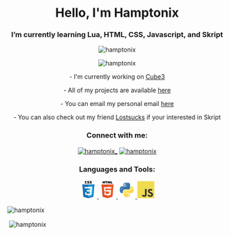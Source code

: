 <h1 align="center">Hello, I'm Hamptonix</h1>
<h3 align="center">I’m currently learning Lua, HTML, CSS, Javascript, and Skript</h3>

<p align="center"> <img src="https://komarev.com/ghpvc/?username=hamptonix&label=Profile%20views&color=0e75b6&style=flat" alt="hamptonix" /> </p>
<p align="center"> <img src="https://img.shields.io/github/followers/hamptonix" alt="hamptonix" /> </p>


<p align="center">- I'm currently working on <a href="https://cube2.carrd.co/">Cube3</a></p>

<p align="center">- All of my projects are available <a href="https://github.com/Hamptonix?tab=repositories">here</a></p>

<p align="center">- You can email my personal email <a href="https://mail.google.com/mail/u/?authuser=cheezit3418@gmail.com">here</a></p>

<p align="center">- You can also check out my friend <a href="https://github.com/lostsucks">Lostsucks</a> if your interested in Skript </p>

<h3 align="center">Connect with me:</h3>
<p align="center">
<a href="https://instagram.com/hamptonix_" target="blank"><img align="center" src="https://raw.githubusercontent.com/rahuldkjain/github-profile-readme-generator/master/src/images/icons/Social/instagram.svg" alt="hamptonix_" height="30" width="40" /></a>
<a href="https://www.youtube.com/c/hamptonix" target="blank"><img align="center" src="https://raw.githubusercontent.com/rahuldkjain/github-profile-readme-generator/master/src/images/icons/Social/youtube.svg" alt="hamptonix" height="30" width="40" /></a>
</p>

<h3 align="center">Languages and Tools:</h3>
<p align="center"> <a href="https://www.w3schools.com/css/" target="_blank" rel="noreferrer"> <img src="https://raw.githubusercontent.com/devicons/devicon/master/icons/css3/css3-original-wordmark.svg" alt="css3" width="40" height="40"/> </a> <a href="https://www.w3.org/html/" target="_blank" rel="noreferrer"> <img src="https://raw.githubusercontent.com/devicons/devicon/master/icons/html5/html5-original-wordmark.svg" alt="html5" width="40" height="40"/> </a> <a href="https://www.python.org" target="_blank" rel="noreferrer"> <img src="https://raw.githubusercontent.com/devicons/devicon/master/icons/python/python-original.svg" alt="python" width="40" height="40"/> </a> <a href="https://developer.mozilla.org/en-US/docs/Web/JavaScript" target="_blank" rel="noreferrer"> <img src="https://raw.githubusercontent.com/devicons/devicon/master/icons/javascript/javascript-original.svg" alt="javascript" width="40" height="40"/> </a> </p>

<p><img align="center" src="https://github-readme-stats.vercel.app/api/top-langs?username=hamptonix&show_icons=true&locale=en&layout=compact" alt="hamptonix" /></p>

<p>&nbsp;<img align="center" src="https://github-readme-stats.vercel.app/api?username=hamptonix&show_icons=true&locale=en" alt="hamptonix" /></p>
